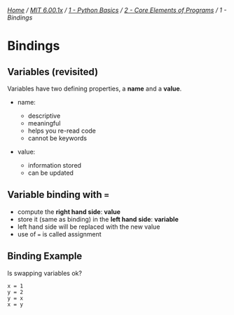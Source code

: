 _[Home](../../../) / [MIT 6.00.1x](../../) / [1 - Python Basics](../) / [2 - Core Elements of Programs](./) / 1 - Bindings_
# Bindings

## Variables (revisited)
Variables have two defining properties, a **name** and a **value**.
- name:
	- descriptive
	- meaningful
	- helps you re-read code
	- cannot be keywords

- value:
	- information stored
	- can be updated

## Variable binding with `=`
- compute the **right hand side**: **value**
- store it (same as binding) in the **left hand side**: **variable**
- left hand side will be replaced with the new value
- use of `=` is called assignment

## Binding Example
Is swapping variables ok?
```
x = 1
y = 2
y = x
x = y
```